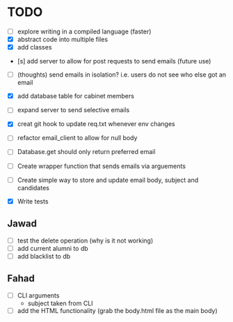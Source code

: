 # TODO
- [ ] explore writing in a compiled language (faster)
- [x] abstract code into multiple files
- [x] add classes
- [s] add server to allow for post requests to send emails (future use)
- [ ] (thoughts) send emails in isolation? i.e. users do not see who else got an email
- [x] add database table for cabinet members 
- [ ] expand server to send selective emails
- [x] creat git hook to update req.txt whenever env changes
- [ ] refactor email_client to allow for null body 
- [ ] Database.get should only return preferred email
- [ ] Create wrapper function that sends emails via arguements
- [ ] Create simple way to store and update email body, subject and candidates 
- [x] Write tests


## Jawad
- [ ] test the delete operation (why is it not working)
- [ ] add current alumni to db
- [ ] add blacklist to db 

## Fahad
- [ ] CLI arguments
    - subject taken from CLI 
- [ ] add the HTML functionality (grab the body.html file as the main body)
